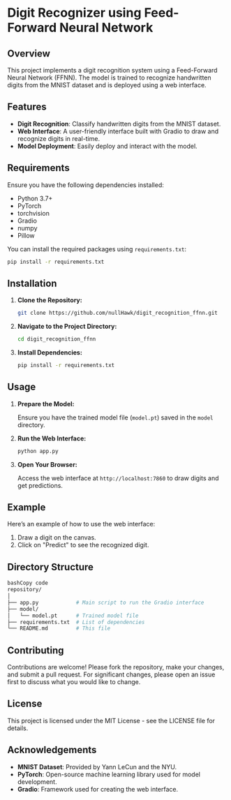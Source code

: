 # Digit Recognizer using Feed-Forward Neural Network

## Overview

This project implements a digit recognition system using a Feed-Forward Neural Network (FFNN). The model is trained to recognize handwritten digits from the MNIST dataset and is deployed using a web interface.

## Features

- **Digit Recognition**: Classify handwritten digits from the MNIST dataset.
- **Web Interface**: A user-friendly interface built with Gradio to draw and recognize digits in real-time.
- **Model Deployment**: Easily deploy and interact with the model.

## Requirements

Ensure you have the following dependencies installed:

- Python 3.7+
- PyTorch
- torchvision
- Gradio
- numpy
- Pillow

You can install the required packages using `requirements.txt`:

```bash
pip install -r requirements.txt

```

## Installation

1. **Clone the Repository:**
    
    ```bash
    git clone https://github.com/nullHawk/digit_recognition_ffnn.git
    
    ```
    
2. **Navigate to the Project Directory:**
    
    ```bash
    cd digit_recognition_ffnn
    
    ```
    
3. **Install Dependencies:**
    
    ```bash
    pip install -r requirements.txt
    
    ```
    

## Usage

1. **Prepare the Model:**
    
    Ensure you have the trained model file (`model.pt`) saved in the `model` directory.
    
2. **Run the Web Interface:**
    
    ```bash
    python app.py
    
    ```
    
3. **Open Your Browser:**
    
    Access the web interface at `http://localhost:7860` to draw digits and get predictions.
    

## Example

Here’s an example of how to use the web interface:

1. Draw a digit on the canvas.
2. Click on "Predict" to see the recognized digit.

## Directory Structure

```bash
bashCopy code
repository/
│
├── app.py            # Main script to run the Gradio interface
├── model/
│   └── model.pt      # Trained model file
├── requirements.txt  # List of dependencies
└── README.md         # This file

```

## Contributing

Contributions are welcome! Please fork the repository, make your changes, and submit a pull request. For significant changes, please open an issue first to discuss what you would like to change.

## License

This project is licensed under the MIT License - see the LICENSE file for details.

## Acknowledgements

- **MNIST Dataset**: Provided by Yann LeCun and the NYU.
- **PyTorch**: Open-source machine learning library used for model development.
- **Gradio**: Framework used for creating the web interface.
